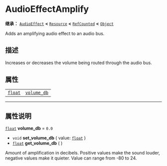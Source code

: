 <!-- ⚠ 请勿编辑本文件 ⚠ -->
<!-- 本文档使用脚本从 WeDot 引擎源码仓库生成。 -->
<!-- 生成脚本：https://github.com/WeDot-Engine/WeDot/tree/4.3/doc/tools/make_md.py； -->
<!-- 原文件：https://github.com/WeDot-Engine/WeDot/tree/4.3/doc/classes/AudioEffectAmplify.xml。 -->

<div id="_class_audioeffectamplify"></div>

# AudioEffectAmplify

**继承：** [`AudioEffect`](class_audioeffect.md) **<** [`Resource`](class_resource.md) **<** [`RefCounted`](class_refcounted.md) **<** [`Object`](class_object.md)

Adds an amplifying audio effect to an audio bus.

## 描述

Increases or decreases the volume being routed through the audio bus.

## 属性

|||
|:-:|:--|
| [`float`](class_float.md) | [`volume_db`](class_audioeffectamplify.md#class_audioeffectamplify_property_volume_db) | ``0.0`` |

<!-- rst-class:: classref-section-separator -->

---

## 属性说明

<div id="_class_audioeffectamplify_property_volume_db"></div>

[`float`](class_float.md) **volume_db** = ``0.0`` <div id="class_audioeffectamplify_property_volume_db"></div>

- `void` **set_volume_db** ( value: [`float`](class_float.md) )
- [`float`](class_float.md) **get_volume_db** ( )

Amount of amplification in decibels. Positive values make the sound louder, negative values make it quieter. Value can range from -80 to 24.

[^virtual]: 本方法通常需要用户覆盖才能生效。
[^const]: 本方法无副作用，不会修改该实例的任何成员变量。
[^vararg]: 本方法除了能接受在此处描述的参数外，还能够继续接受任意数量的参数。
[^constructor]: 本方法用于构造某个类型。
[^static]: 调用本方法无需实例，可直接使用类名进行调用。
[^operator]: 本方法描述的是使用本类型作为左操作数的有效运算符。
[^bitfield]: 这个值是由下列位标志构成位掩码的整数。
[^void]: 无返回值。
